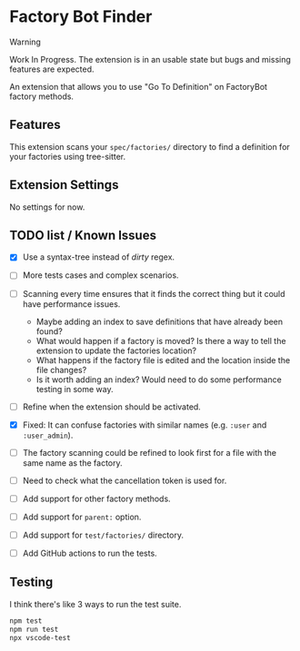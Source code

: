 # Factory Bot Finder

> [!WARNING]
> Work In Progress.
> The extension is in an usable state but bugs and missing features are expected.

An extension that allows you to use "Go To Definition" on FactoryBot factory methods.

## Features

This extension scans your `spec/factories/` directory to find a definition for your factories using tree-sitter.

## Extension Settings

No settings for now.

<!-- Include if your extension adds any VS Code settings through the `contributes.configuration` extension point.

For example:

This extension contributes the following settings:

* `myExtension.enable`: Enable/disable this extension.
* `myExtension.thing`: Set to `blah` to do something. -->

## TODO list / Known Issues

- [x] Use a syntax-tree instead of *dirty* regex.

- [ ] More tests cases and complex scenarios.

- [ ] Scanning every time ensures that it finds the correct thing but it could have performance issues.
    - Maybe adding an index to save definitions that have already been found?
    - What would happen if a factory is moved? Is there a way to tell the extension to update the factories location?
    - What happens if the factory file is edited and the location inside the file changes?
    - Is it worth adding an index? Would need to do some performance testing in some way.

- [ ] Refine when the extension should be activated.

- [x] Fixed: It can confuse factories with similar names (e.g. `:user` and `:user_admin`).

- [ ] The factory scanning could be refined to look first for a file with the same name as the factory.

- [ ] Need to check what the cancellation token is used for.

- [ ] Add support for other factory methods.

- [ ] Add support for `parent:` option.

- [ ] Add support for `test/factories/` directory.

- [ ] Add GitHub actions to run the tests.

## Testing

I think there's like 3 ways to run the test suite.

```sh
npm test
npm run test
npx vscode-test
```

<!-- ## Release Notes

Users appreciate release notes as you update your extension.

### 1.0.0

Initial release of ...

### 1.0.1

Fixed issue #.

### 1.1.0

Added features X, Y, and Z.

--- -->

<!-- ## Following extension guidelines

Ensure that you've read through the extensions guidelines and follow the best practices for creating your extension.

* [Extension Guidelines](https://code.visualstudio.com/api/references/extension-guidelines) -->

